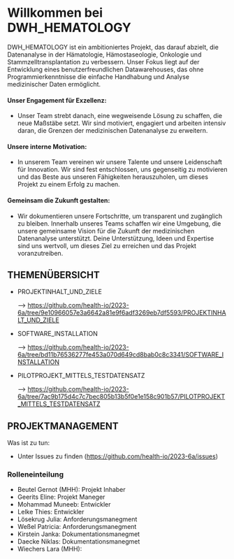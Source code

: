 # Willkommen bei DWH_HEMATOLOGY

DWH_HEMATOLOGY ist ein ambitioniertes Projekt, das darauf abzielt, die Datenanalyse in der Hämatologie, Hämostaseologie, Onkologie und Stammzelltransplantation zu verbessern. Unser Fokus liegt auf der Entwicklung eines benutzerfreundlichen Datawarehouses, das ohne Programmierkenntnisse die einfache Handhabung und Analyse medizinischer Daten ermöglicht.

#### Unser Engagement für Exzellenz:

 - Unser Team strebt danach, eine wegweisende Lösung zu schaffen, die neue Maßstäbe setzt. Wir sind motiviert, engagiert und arbeiten intensiv daran, die Grenzen der medizinischen Datenanalyse zu erweitern.

#### Unsere interne Motivation:

 - In unserem Team vereinen wir unsere Talente und unsere Leidenschaft für Innovation. Wir sind fest entschlossen, uns gegenseitig zu motivieren und das Beste aus unseren Fähigkeiten herauszuholen, um dieses Projekt zu einem Erfolg zu machen.

#### Gemeinsam die Zukunft gestalten:

 - Wir dokumentieren unsere Fortschritte, um transparent und zugänglich zu bleiben. Innerhalb unseres Teams schaffen wir eine Umgebung, die unsere gemeinsame Vision für die Zukunft der medizinischen Datenanalyse unterstützt. Deine Unterstützung, Ideen und Expertise sind uns wertvoll, um dieses Ziel zu erreichen und das Projekt voranzutreiben.





## THEMENÜBERSICHT


* PROJEKTINHALT_UND_ZIELE

   --> https://github.com/health-io/2023-6a/tree/9e10966057e3a6642a81e9f6adf3269eb7df5593/PROJEKTINHALT_UND_ZIELE

* SOFTWARE_INSTALLATION

    --> https://github.com/health-io/2023-6a/tree/bd11b76536277fe453a070d649cd8bab0c8c3341/SOFTWARE_INSTALLATION

* PILOTPROJEKT_MITTELS_TESTDATENSATZ

    --> https://github.com/health-io/2023-6a/tree/7ac9b175d4c7c7bec805b13b5f0e1e158c901b57/PILOTPROJEKT_MITTELS_TESTDATENSATZ




## PROJEKTMANAGEMENT
Was ist zu tun:
 - Unter Issues zu finden (https://github.com/health-io/2023-6a/issues)


### Rolleneinteilung
* Beutel Gernot (MHH): Projekt Inhaber
* Geerits Eline: Projekt Maneger
* Mohammad Muneeb: Entwickler
* Lelke Thies: Entwickler
* Lösekrug Julia: Anforderungsmanegment
* Weßel Patricia: Anforderungsmanegment
* Kirstein Janka: Dokumentationsmanegmet
* Daecke Niklas: Dokumentationsmanegmet
* Wiechers Lara (MHH):

